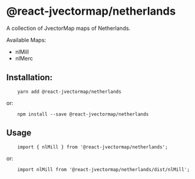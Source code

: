 # @react-jvectormap/netherlands

A collection of JvectorMap maps of Netherlands.

Available Maps:

- nlMill
- nlMerc

## Installation:

```
    yarn add @react-jvectormap/netherlands
```

or:

```
    npm install --save @react-jvectormap/netherlands
```

## Usage

```
    import { nlMill } from '@react-jvectormap/netherlands';
```

or:

```
    import nlMill from '@react-jvectormap/netherlands/dist/nlMill';
```

